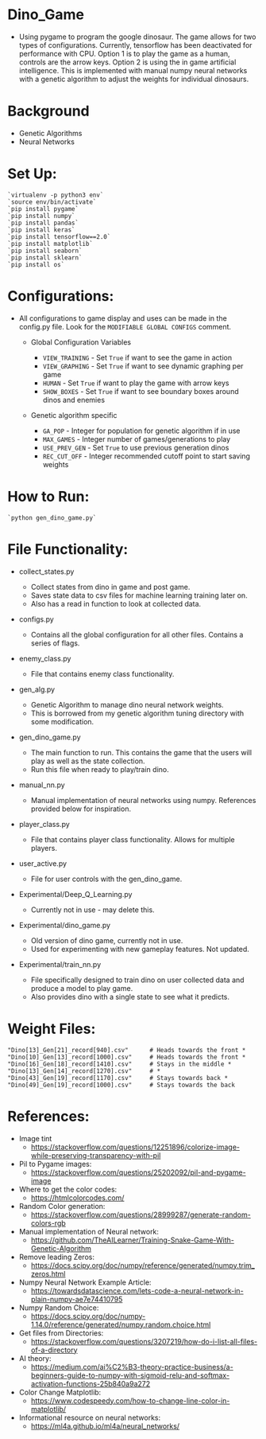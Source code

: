 # Dino_Game
*   Using pygame to program the google dinosaur. The game allows for two types of configurations.
    Currently, tensorflow has been deactivated for performance with CPU. Option 1 is to play the 
    game as a human, controls are the arrow keys.
    Option 2 is using the in game artificial intelligence. This is implemented with manual numpy
    neural networks with a genetic algorithm to adjust the weights for individual dinosaurs.

# Background
*   Genetic Algorithms
*   Neural Networks

# Set Up:
    `virtualenv -p python3 env`
    `source env/bin/activate`
    `pip install pygame`
    `pip install numpy`
    `pip install pandas`
    `pip install keras`
    `pip install tensorflow==2.0`
    `pip install matplotlib`
    `pip install seaborn`
    `pip install sklearn`
    `pip install os`

# Configurations:
* All configurations to game display and uses can be made in the config.py file.
  Look for the `MODIFIABLE GLOBAL CONFIGS` comment.
    * Global Configuration Variables
        * `VIEW_TRAINING` - Set `True` if want to see the game in action
        * `VIEW_GRAPHING` - Set `True` if want to see dynamic graphing per game
        * `HUMAN` - Set `True` if want to play the game with arrow keys
        * `SHOW_BOXES` - Set `True` if want to see boundary boxes around dinos and enemies
    
    * Genetic algorithm specific
        * `GA_POP` - Integer for population for genetic algorithm if in use
        * `MAX_GAMES` - Integer number of games/generations to play
        * `USE_PREV_GEN` - Set `True` to use previous generation dinos
        * `REC_CUT_OFF` - Integer recommended cutoff point to start saving weights

# How to Run:
    `python gen_dino_game.py`

    
# File Functionality:
* collect_states.py
    - Collect states from dino in game and post game.
    - Saves state data to csv files for machine learning training later on.
    - Also has a read in function to look at collected data.
* configs.py
    - Contains all the global configuration for all other files. Contains a series of flags.
* enemy_class.py
    - File that contains enemy class functionality.
* gen_alg.py
    - Genetic Algorithm to manage dino neural network weights.
    - This is borrowed from my genetic algorithm tuning directory with some modification.
* gen_dino_game.py
    - The main function to run. This contains the game that the users will play as well as the state collection.
    - Run this file when ready to play/train dino.
* manual_nn.py
    - Manual implementation of neural networks using numpy. References provided below for inspiration.
* player_class.py
    - File that contains player class functionality. Allows for multiple players.
* user_active.py
    - File for user controls with the gen_dino_game.
    
* Experimental/Deep_Q_Learning.py
    - Currently not in use - may delete this.
* Experimental/dino_game.py
    - Old version of dino game, currently not in use.
    - Used for experimenting with new gameplay features. Not updated.
* Experimental/train_nn.py
    - File specifically designed to train dino on user collected data and produce a model to play game.
    - Also provides dino with a single state to see what it predicts.


# Weight Files:
    "Dino[13]_Gen[21]_record[940].csv"      # Heads towards the front *
    "Dino[10]_Gen[13]_record[1000].csv"     # Heads towards the front *
    "Dino[16]_Gen[18]_record[1410].csv"     # Stays in the middle *
    "Dino[13]_Gen[14]_record[1270].csv"     # *
    "Dino[43]_Gen[19]_record[1170].csv"     # Stays towards back *
    "Dino[49]_Gen[19]_record[1000].csv"     # Stays towards the back
        
# References:
* Image tint
    * https://stackoverflow.com/questions/12251896/colorize-image-while-preserving-transparency-with-pil
* Pil to Pygame images:
    * https://stackoverflow.com/questions/25202092/pil-and-pygame-image    
* Where to get the color codes:
    * https://htmlcolorcodes.com/
* Random Color generation:
    * https://stackoverflow.com/questions/28999287/generate-random-colors-rgb
* Manual implementation of Neural network:
    * https://github.com/TheAILearner/Training-Snake-Game-With-Genetic-Algorithm
* Remove leading Zeros:
    * https://docs.scipy.org/doc/numpy/reference/generated/numpy.trim_zeros.html
* Numpy Neural Network Example Article:
    * https://towardsdatascience.com/lets-code-a-neural-network-in-plain-numpy-ae7e74410795
* Numpy Random Choice:
    * https://docs.scipy.org/doc/numpy-1.14.0/reference/generated/numpy.random.choice.html
* Get files from Directories:
    * https://stackoverflow.com/questions/3207219/how-do-i-list-all-files-of-a-directory
* AI theory:
    * https://medium.com/ai%C2%B3-theory-practice-business/a-beginners-guide-to-numpy-with-sigmoid-relu-and-softmax-activation-functions-25b840a9a272
* Color Change Matplotlib:
    * https://www.codespeedy.com/how-to-change-line-color-in-matplotlib/
* Informational resource on neural networks:
    * https://ml4a.github.io/ml4a/neural_networks/

    
    
    